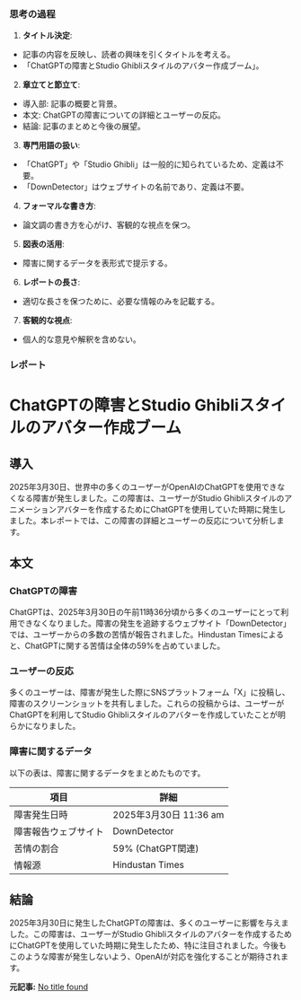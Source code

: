 ### 思考の過程

1. **タイトル決定**:
 - 記事の内容を反映し、読者の興味を引くタイトルを考える。
 - 「ChatGPTの障害とStudio Ghibliスタイルのアバター作成ブーム」。

2. **章立てと節立て**:
 - 導入部: 記事の概要と背景。
 - 本文: ChatGPTの障害についての詳細とユーザーの反応。
 - 結論: 記事のまとめと今後の展望。

3. **専門用語の扱い**:
 - 「ChatGPT」や「Studio Ghibli」は一般的に知られているため、定義は不要。
 - 「DownDetector」はウェブサイトの名前であり、定義は不要。

4. **フォーマルな書き方**:
 - 論文調の書き方を心がけ、客観的な視点を保つ。

5. **図表の活用**:
 - 障害に関するデータを表形式で提示する。

6. **レポートの長さ**:
 - 適切な長さを保つために、必要な情報のみを記載する。

7. **客観的な視点**:
 - 個人的な意見や解釈を含めない。

### レポート

# ChatGPTの障害とStudio Ghibliスタイルのアバター作成ブーム

## 導入

2025年3月30日、世界中の多くのユーザーがOpenAIのChatGPTを使用できなくなる障害が発生しました。この障害は、ユーザーがStudio Ghibliスタイルのアニメーションアバターを作成するためにChatGPTを使用していた時期に発生しました。本レポートでは、この障害の詳細とユーザーの反応について分析します。

## 本文

### ChatGPTの障害

ChatGPTは、2025年3月30日の午前11時36分頃から多くのユーザーにとって利用できなくなりました。障害の発生を追跡するウェブサイト「DownDetector」では、ユーザーからの多数の苦情が報告されました。Hindustan Timesによると、ChatGPTに関する苦情は全体の59%を占めていました。

### ユーザーの反応

多くのユーザーは、障害が発生した際にSNSプラットフォーム「X」に投稿し、障害のスクリーンショットを共有しました。これらの投稿からは、ユーザーがChatGPTを利用してStudio Ghibliスタイルのアバターを作成していたことが明らかになりました。

### 障害に関するデータ

以下の表は、障害に関するデータをまとめたものです。

| 項目 | 詳細 |
|----------------------|--------------------------|
| 障害発生日時 | 2025年3月30日 11:36 am |
| 障害報告ウェブサイト | DownDetector |
| 苦情の割合 | 59% (ChatGPT関連) |
| 情報源 | Hindustan Times |

## 結論

2025年3月30日に発生したChatGPTの障害は、多くのユーザーに影響を与えました。この障害は、ユーザーがStudio Ghibliスタイルのアバターを作成するためにChatGPTを使用していた時期に発生したため、特に注目されました。今後もこのような障害が発生しないよう、OpenAIが対応を強化することが期待されます。

**元記事:** [No title found](https://inshorts.com/en/news/chatgpt-down-for-many-users-as-people-use-ai-platform-to-make-studio-ghibli-style-images-1743334608276)